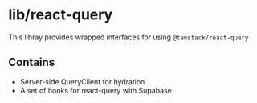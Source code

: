 # lib/react-query

This libray provides wrapped interfaces for using `@tanstack/react-query`

## Contains

- Server-side QueryClient for hydration
- A set of hooks for react-query with Supabase
